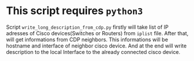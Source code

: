 # This script requires `python3`

Script `write_long_description_from_cdp.py` firstly will take list of IP adresses of Cisco devices(Switches or Routers) from `iplist` file. After that, will get informations from CDP neighbors. This informations will be hostname and interface of neighbor cisco device. And at the end will write description to the local Interface to the already connected cisco device.
